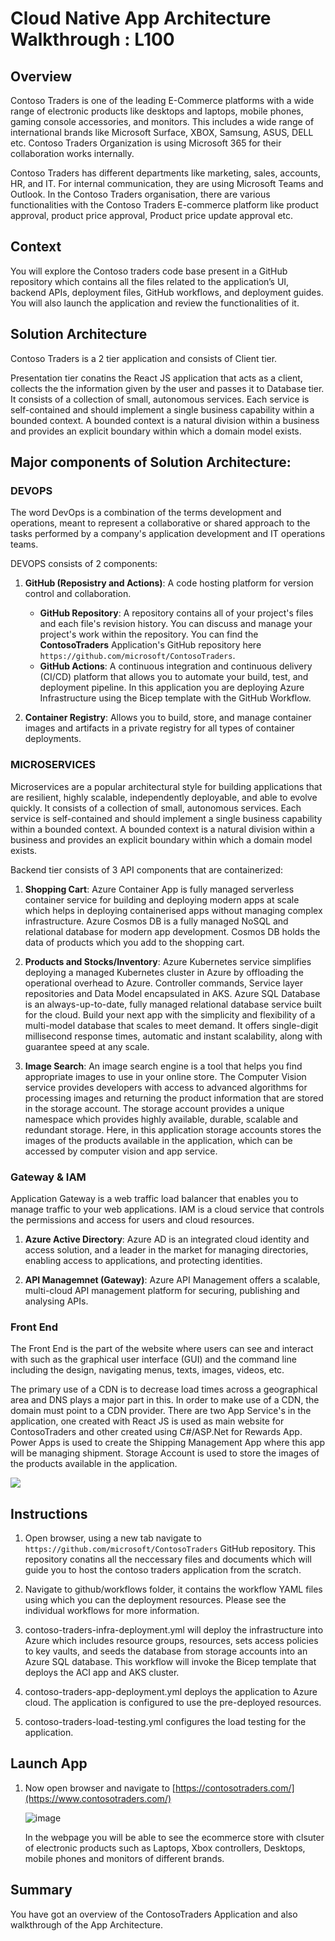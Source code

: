 # Cloud Native App Architecture Walkthrough : L100

## Overview

Contoso Traders is one of the leading E-Commerce platforms with a wide range of electronic products like desktops and laptops, mobile phones, gaming console accessories, and monitors. This includes a wide range of international brands like Microsoft Surface, XBOX, Samsung, ASUS, DELL etc. Contoso Traders Organization is using Microsoft 365 for their collaboration works internally.

Contoso Traders has different departments like marketing, sales, accounts, HR, and IT. For internal communication, they are using Microsoft Teams and Outlook. In the Contoso Traders organisation, there are various functionalities with the Contoso Traders E-commerce platform like product approval, product price approval, Product price update approval etc. 

## Context

You will explore the Contoso traders code base present in a GitHub repository which contains all the files related to the application’s UI, backend APIs, deployment files, GitHub workflows, and deployment guides. You will also launch the application and review the functionalities of it.

## Solution Architecture

Contoso Traders is a 2 tier application and consists of Client tier.

Presentation tier conatins the React JS application that acts as a client, collects the the information given by the user and passes it to Database tier. It consists of a collection of small, autonomous services. Each service is self-contained and should implement a single business capability within a bounded context. A bounded context is a natural division within a business and provides an explicit boundary within which a domain model exists.

## Major components of Solution Architecture:

### DEVOPS

The word DevOps is a combination of the terms development and operations, meant to represent a collaborative or shared approach to the tasks performed by a company's application development and IT operations teams.

DEVOPS consists of 2 components:

1. **GitHub (Reposistry and Actions)**: A code hosting platform for version control and collaboration.

   - **GitHub Repository**: A repository contains all of your project's files and each file's revision history. You can discuss and manage your project's work within the repository. You can find the **ContosoTraders** Application's GitHub repository here `https://github.com/microsoft/ContosoTraders`.
   - **GitHub Actions**: A continuous integration and continuous delivery (CI/CD) platform that allows you to automate your build, test, and deployment pipeline. In this application you are deploying Azure Infrastructure using the Bicep template with the GitHub Workflow.

2. **Container Registry**: Allows you to build, store, and manage container images and artifacts in a private registry for all types of container deployments.   

### MICROSERVICES

Microservices are a popular architectural style for building applications that are resilient, highly scalable, independently deployable, and able to evolve quickly. It consists of a collection of small, autonomous services. Each service is self-contained and should implement a single business capability within a bounded context. A bounded context is a natural division within a business and provides an explicit boundary within which a domain model exists.

Backend tier consists of 3 API components that are containerized:

1. **Shopping Cart**: Azure Container App is fully managed serverless container service for building and deploying modern apps at scale which helps in deploying containerised apps without managing complex infrastructure. Azure Cosmos DB is a fully managed NoSQL and relational database for modern app development. Cosmos DB holds the data of products which you add to the shopping cart.

2. **Products and Stocks/Inventory**: Azure Kubernetes service simplifies deploying a managed Kubernetes cluster in Azure by offloading the operational overhead to Azure. Controller commands, Service layer repositories and Data Model encapsulated in AKS. Azure SQL Database is an always-up-to-date, fully managed relational database service built for the cloud. Build your next app with the simplicity and flexibility of a multi-model database that scales to meet demand. It offers single-digit millisecond response times, automatic and instant scalability, along with guarantee speed at any scale.

3. **Image Search**: An image search engine is a tool that helps you find appropriate images to use in your online store. The Computer Vision service provides developers with access to advanced algorithms for processing images and returning the product information that are stored in the storage account. The storage account provides a unique namespace which provides highly available, durable, scalable and redundant storage. Here, in this application storage accounts stores the images of the products available in the application, which can be accessed by computer vision and app service.

### Gateway & IAM

Application Gateway is a web traffic load balancer that enables you to manage traffic to your web applications. IAM is a cloud service that controls the permissions and access for users and cloud resources.

1. **Azure Active Directory**: Azure AD is an integrated cloud identity and access solution, and a leader in the market for managing directories, enabling access to applications, and protecting identities.

2. **API Managemnet (Gateway)**: Azure API Management offers a scalable, multi-cloud API management platform for securing, publishing and analysing APIs.

### Front End

The Front End is the part of the website where users can see and interact with such as the graphical user interface (GUI) and the command line including the design, navigating menus, texts, images, videos, etc.

The primary use of a CDN is to decrease load times across a geographical area and DNS plays a major part in this. In order to make use of a CDN, the domain must point to a CDN provider. There are two App Service's in the application, one created with React JS is used as main website for ContosoTraders and other created using C#/ASP.Net for Rewards App. Power Apps is used to create the Shipping Management App where this app will be managing shipment. Storage Account is used to store the images of the products available in the application. 


![](https://raw.githubusercontent.com/microsoft/ContosoTraders/main/docs/architecture/contoso-traders-enhancements.drawio.png)


## Instructions

1. Open browser, using a new tab navigate to `https://github.com/microsoft/ContosoTraders` GitHub repository. This repository conatins all the neccessary files and documents which will guide you to host the contoso traders application from the scratch.

1. Navigate to github/workflows folder, it contains the workflow YAML files using which you can the deployment resources. Please see the individual workflows for more information.

1. contoso-traders-infra-deployment.yml will deploy the infrastructure into Azure which includes resource groups, resources, sets access policies to key vaults, and seeds the database from storage accounts into an Azure SQL database. This workflow will invoke the Bicep template that deploys the ACI app and AKS cluster.

1. contoso-traders-app-deployment.yml deploys the application to Azure cloud. The application is configured to use the pre-deployed resources.

1. contoso-traders-load-testing.yml configures the load testing for the application.

## Launch App

1. Now open browser and navigate to [https://contosotraders.com/](https://www.contosotraders.com/)

   ![image](https://user-images.githubusercontent.com/48020356/204910981-44806350-9b7d-4b88-95f4-0c3c08196430.png)
   
   In the webpage you will be able to see the ecommerce store with clsuter of electronic products such as Laptops, Xbox controllers, Desktops, mobile phones and monitors of different brands.

## Summary

You have got an overview of the ContosoTraders Application and also walkthrough of the App Architecture.
